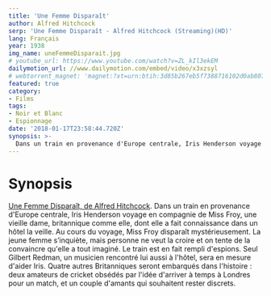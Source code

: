 ```yaml
---
title: 'Une Femme Disparaît'
author: Alfred Hitchcock
serp: 'Une Femme Disparaît - Alfred Hitchcock (Streaming)(HD)'
lang: Français
year: 1938
img_name: uneFemmeDisparait.jpg
# youtube_url: https://www.youtube.com/watch?v=ZL_kIl3ekEM
dailymotion_url: //www.dailymotion.com/embed/video/x3xzsyl
# webtorrent_magnet: 'magnet:?xt=urn:btih:3d85b267eb5f7388716102d0ab807da5ea2e496f&dn=rFFP9LAsWCzu.mp4&tr=udp://explodie.org:6969&tr=udp://tracker.coppersurfer.tk:6969&tr=udp://tracker.empire-js.us:1337&tr=udp://tracker.leechers-paradise.org:6969&tr=udp://tracker.opentrackr.org:1337&tr=wss://tracker.btorrent.xyz&tr=wss://tracker.fastcast.nz&tr=wss://tracker.openwebtorrent.com&as=https://seed01.bitchute.com/8929/rFFP9LAsWCzu.mp4&as=https://seed02.bitchute.com/8929/rFFP9LAsWCzu.mp4&as=https://seed03.bitchute.com/8929/rFFP9LAsWCzu.mp4&xs=https://www.bitchute.com/torrent/8929/rFFP9LAsWCzu.torrent'
featured: true
category:
- Films
tags:
- Noir et Blanc
- Espionnage
date: '2018-01-17T23:58:44.720Z'
synopsis: >-
  Dans un train en provenance d'Europe centrale, Iris Henderson voyage en compagnie de Miss Froy, une vieille dame, britannique comme elle, dont elle a fait connaissance dans un hôtel la veille. Au cours du voyage, Miss Froy disparaît mystérieusement. La jeune femme s’inquiète, mais personne ne veut la croire et on tente de la convaincre qu'elle a tout imaginé. Le train est en fait rempli d'espions. Seul Gilbert Redman, un musicien rencontré lui aussi à l'hôtel, sera en mesure d'aider Iris. Quatre autres Britanniques seront embarqués dans l'histoire : deux amateurs de cricket obsédés par l'idée d'arriver à temps à Londres pour un match, et un couple d'amants qui souhaitent rester discrets.
---
```



# Synopsis
[Une Femme Disparaît, de Alfred Hitchcock](https://www.amazon.fr/gp/product/B071XZPK14/ref=as_li_tl?ie=UTF8&tag=ctimes-21&camp=1642&creative=6746&linkCode=as2&creativeASIN=B071XZPK14&linkId=51a85626b454a63625399754f3ffb29e). Dans un train en provenance d'Europe centrale, Iris Henderson voyage en compagnie de Miss Froy, une vieille dame, britannique comme elle, dont elle a fait connaissance dans un hôtel la veille. Au cours du voyage, Miss Froy disparaît mystérieusement. La jeune femme s’inquiète, mais personne ne veut la croire et on tente de la convaincre qu'elle a tout imaginé. Le train est en fait rempli d'espions. Seul Gilbert Redman, un musicien rencontré lui aussi à l'hôtel, sera en mesure d'aider Iris. Quatre autres Britanniques seront embarqués dans l'histoire : deux amateurs de cricket obsédés par l'idée d'arriver à temps à Londres pour un match, et un couple d'amants qui souhaitent rester discrets.
